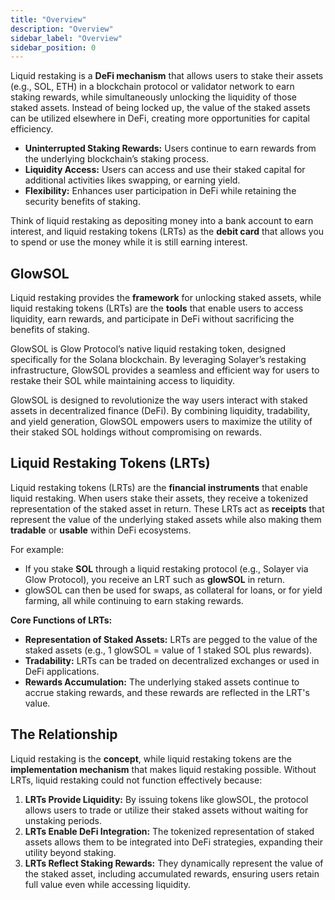 ```yaml
---
title: "Overview"
description: "Overview"
sidebar_label: "Overview"
sidebar_position: 0
---
```


Liquid restaking is a **DeFi mechanism** that allows users to stake their assets (e.g., SOL, ETH) in a blockchain protocol or validator network to earn staking rewards, while simultaneously unlocking the liquidity of those staked assets. Instead of being locked up, the value of the staked assets can be utilized elsewhere in DeFi, creating more opportunities for capital efficiency.

- **Uninterrupted Staking Rewards:** Users continue to earn rewards from the underlying blockchain’s staking process.
- **Liquidity Access:** Users can access and use their staked capital for additional activities likes swapping, or earning yield.
- **Flexibility:** Enhances user participation in DeFi while retaining the security benefits of staking.

Think of liquid restaking as depositing money into a bank account to earn interest, and liquid restaking tokens (LRTs) as the **debit card** that allows you to spend or use the money while it is still earning interest.

## GlowSOL

Liquid restaking provides the **framework** for unlocking staked assets, while liquid restaking tokens (LRTs) are the **tools** that enable users to access liquidity, earn rewards, and participate in DeFi without sacrificing the benefits of staking.

GlowSOL is Glow Protocol’s native liquid restaking token, designed specifically for the Solana blockchain. By leveraging Solayer’s restaking infrastructure, GlowSOL provides a seamless and efficient way for users to restake their SOL while maintaining access to liquidity.

GlowSOL is designed to revolutionize the way users interact with staked assets in decentralized finance (DeFi). By combining liquidity, tradability, and yield generation, GlowSOL empowers users to maximize the utility of their staked SOL holdings without compromising on rewards.

## Liquid Restaking Tokens (LRTs)

Liquid restaking tokens (LRTs) are the **financial instruments** that enable liquid restaking. When users stake their assets, they receive a tokenized representation of the staked asset in return. These LRTs act as **receipts** that represent the value of the underlying staked assets while also making them **tradable** or **usable** within DeFi ecosystems.

For example:
- If you stake **SOL** through a liquid restaking protocol (e.g., Solayer via Glow Protocol), you receive an LRT such as **glowSOL** in return.
- glowSOL can then be used for swaps, as collateral for loans, or for yield farming, all while continuing to earn staking rewards.

**Core Functions of LRTs:**
- **Representation of Staked Assets:** LRTs are pegged to the value of the staked assets (e.g., 1 glowSOL = value of 1 staked SOL plus rewards).
- **Tradability:** LRTs can be traded on decentralized exchanges or used in DeFi applications.
- **Rewards Accumulation:** The underlying staked assets continue to accrue staking rewards, and these rewards are reflected in the LRT's value.

## The Relationship

Liquid restaking is the **concept**, while liquid restaking tokens are the **implementation mechanism** that makes liquid restaking possible. Without LRTs, liquid restaking could not function effectively because:

1. **LRTs Provide Liquidity:** By issuing tokens like glowSOL, the protocol allows users to trade or utilize their staked assets without waiting for unstaking periods.
2. **LRTs Enable DeFi Integration:** The tokenized representation of staked assets allows them to be integrated into DeFi strategies, expanding their utility beyond staking.
3. **LRTs Reflect Staking Rewards:** They dynamically represent the value of the staked asset, including accumulated rewards, ensuring users retain full value even while accessing liquidity.
